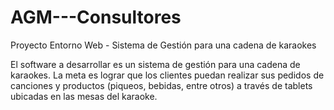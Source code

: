# AGM---Consultores
Proyecto Entorno Web - Sistema de Gestión para una cadena de karaokes

El software a desarrollar es un sistema de gestión para una cadena de karaokes. La meta es lograr que los clientes puedan realizar sus pedidos de canciones y productos (piqueos, bebidas, entre otros) a través de tablets ubicadas en las mesas del karaoke.

